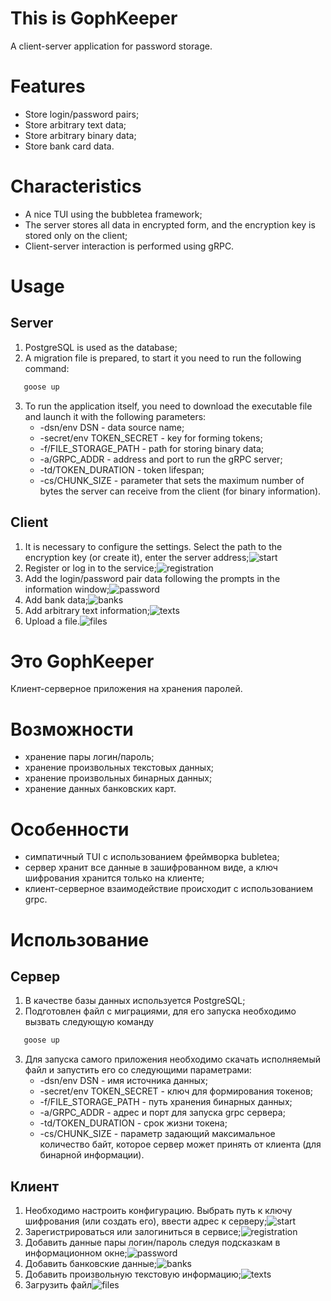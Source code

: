 # This is GophKeeper 
A client-server application for password storage.

# Features
- Store login/password pairs;
- Store arbitrary text data;
- Store arbitrary binary data;
- Store bank card data.

# Characteristics
- A nice TUI using the bubbletea framework;
- The server stores all data in encrypted form, and the encryption key is stored only on the client;
- Client-server interaction is performed using gRPC.

# Usage
## Server
1. PostgreSQL is used as the database;
1. A migration file is prepared, to start it you need to run the following command:
```bash
   goose up
```   
3. To run the application itself, you need to download the executable file and launch it with the following parameters:
   - -dsn/env DSN - data source name;
   - -secret/env TOKEN_SECRET - key for forming tokens;
   - -f/FILE_STORAGE_PATH - path for storing binary data;
   - -a/GRPC_ADDR - address and port to run the gRPC server;
   - -td/TOKEN_DURATION - token lifespan;
   - -cs/CHUNK_SIZE - parameter that sets the maximum number of bytes the server can receive from the client (for binary information).
## Client
1. It is necessary to configure the settings. Select the path to the encryption key (or create it), enter the server address;![start](./readme/start.gif)
2. Register or log in to the service;![registration](./readme/registration.gif)
3. Add the login/password pair data following the prompts in the information window;![password](./readme/password.gif)
4. Add bank data;![banks](./readme/banks.gif)
5. Add arbitrary text information;![texts](./readme/texts.gif)
6. Upload a file.![files](./readme/file.gif)

# Это GophKeeper
Клиент-серверное приложения на хранения паролей.

# Возможности
- хранение пары логин/пароль;
- хранение произвольных текстовых данных;
- хранение произвольных бинарных данных;
- хранение данных банковских карт.
# Особенности
- симпатичный TUI с использованием фреймворка bubletea;
- сервер хранит все данные в зашифрованном виде, а ключ шифрования хранится только на клиенте;
- клиент-серверное взаимодействие происходит с использованием grpc.
# Использование
## Сервер
1. В качестве базы данных используется PostgreSQL;
2. Подготовлен файл с миграциями, для его запуска необходимо вызвать следующую команду
```bash
   goose up
```
3. Для запуска самого приложения необходимо скачать исполняемый файл и запустить его со следующими параметрами:
   - -dsn/env DSN - имя источника данных;
   - -secret/env TOKEN_SECRET - ключ для формирования токенов;
   - -f/FILE_STORAGE_PATH - путь хранения бинарных данных;
   - -a/GRPC_ADDR - адрес и порт для запуска grpc сервера;
   - -td/TOKEN_DURATION - срок жизни токена;
   - -cs/CHUNK_SIZE - параметр задающий максимальное количество байт, которое сервер может принять от клиента (для бинарной информации).
## Клиент
1. Необходимо настроить конфигурацию. Выбрать путь к ключу шифрования (или создать его), ввести адрес к серверу;![start](./readme/start.gif)
2. Зарегистрироваться или залогиниться в сервисе;![registration](./readme/registration.gif)
3. Добавить данные пары логин/пароль следуя подсказкам в информационном окне;![password](./readme/password.gif)
4. Добавить банковские данные;![banks](./readme/banks.gif)
5. Добавить произвольную текстовую информацию;![texts](./readme/texts.gif)
6. Загрузить файл![files](./readme/file.gif)
